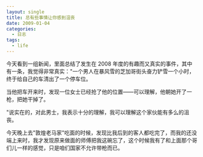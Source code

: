 ```yaml
---
layout: single
title: 总有些事情让你感到沮丧
date: 2009-01-04
categories:
  - 日志
tags:
  - life
---
```


今天看到一组新闻，里面总结了发生在 2008 年度的有趣而又真实的事件，其中有一条，我觉得非常真实：\"一个男人在暴风雪的芝加哥街头奋力铲雪一个小时，终于给自己的车清出了一个停车位。

当他把车开来时，发现一位女士已经抢了他的位置——可以理解，他朝她开了一枪，把她干掉了。

\"说实在的，对此男士，我表示十分的理解，我可以理解这个家伙能有多么的沮丧。

今天晚上去\"敦煌老马家\"吃面的时候，发现比我后到的客人都吃完了，而我的还没端上来时，我才发现原来做面的师傅把我这碗忘了，这个时候我有了和上面那个哥们儿一样的感觉，只是咱们国家不允许带枪而已。
